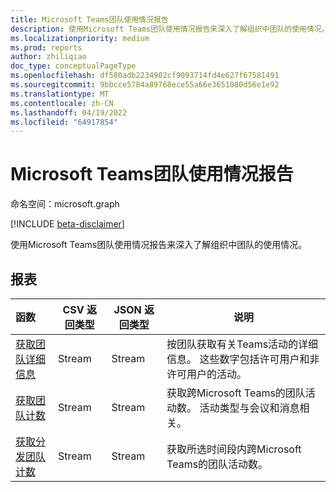 ```yaml
---
title: Microsoft Teams团队使用情况报告
description: 使用Microsoft Teams团队使用情况报告来深入了解组织中团队的使用情况。
ms.localizationpriority: medium
ms.prod: reports
author: zhiliqiao
doc_type: conceptualPageType
ms.openlocfilehash: df580adb2234902cf9093714fd4e627f67581491
ms.sourcegitcommit: 9bbcce5784a89768ece55a66e3651080d56e1e92
ms.translationtype: MT
ms.contentlocale: zh-CN
ms.lasthandoff: 04/19/2022
ms.locfileid: "64917854"
---
```

# <a name="microsoft-teams-team-usage-reports"></a>Microsoft Teams团队使用情况报告

命名空间：microsoft.graph

[!INCLUDE [beta-disclaimer](../../includes/beta-disclaimer.md)]

使用Microsoft Teams团队使用情况报告来深入了解组织中团队的使用情况。

## <a name="reports"></a>报表

| 函数 | CSV 返回类型 | JSON 返回类型 | 说明 |
| :--------------------------------------- | --------------- | ---------------------------------------- | ---------------------------------------- |
| [获取团队详细信息](../api/reportroot-getteamsteamactivitydetail.md) | Stream | Stream | 按团队获取有关Teams活动的详细信息。 这些数字包括许可用户和非许可用户的活动。 |
| [获取团队计数](../api/reportroot-getteamsteamactivitycounts.md) | Stream | Stream | 获取跨Microsoft Teams的团队活动数。 活动类型与会议和消息相关。 |
| [获取分发团队计数](../api/reportroot-getteamsteamactivitydistributioncounts.md) | Stream | Stream | 获取所选时间段内跨Microsoft Teams的团队活动数。 |


